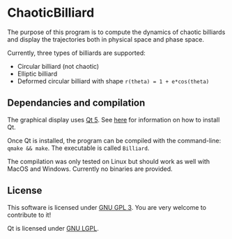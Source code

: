 # ChaoticBilliard

The purpose of this program is to compute the dynamics of chaotic billiards and display
the trajectories both in physical space and phase space.

Currently, three types of billiards are supported:
- Circular billiard (not chaotic)
- Elliptic billiard
- Deformed circular billiard with shape `r(theta) = 1 + e*cos(theta)`

## Dependancies and compilation
The graphical display uses [Qt 5](http://doc.qt.io/qt-5/). 
See [here](http://doc.qt.io/qt-5/gettingstarted.html) for information on how to install Qt.

Once Qt is installed, the program can be compiled with the command-line: `qmake && make`.
The executable is called `Billiard`.

The compilation was only tested on Linux but should work as well with MacOS and Windows. Currently no binaries are provided.

## License

This software is licensed under [GNU GPL 3](https://www.gnu.org/licenses/gpl-3.0.html).
You are very welcome to contribute to it!

Qt is licensed under [GNU LGPL](http://doc.qt.io/qt-5/licensing.html).
